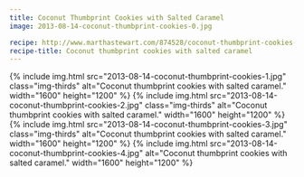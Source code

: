 ```yaml
---
title: Coconut Thumbprint Cookies with Salted Caramel
image: 2013-08-14-coconut-thumbprint-cookies-0.jpg

recipe: http://www.marthastewart.com/874528/coconut-thumbprint-cookies-salted-caramel
recipe-title: Coconut thumbprint cookies with salted caramel
---
```


<div class="photos">
{% include img.html src="2013-08-14-coconut-thumbprint-cookies-1.jpg" class="img-thirds" alt="Coconut thumbprint cookies with salted caramel." width="1600" height="1200" %}
{% include img.html src="2013-08-14-coconut-thumbprint-cookies-2.jpg" class="img-thirds" alt="Coconut thumbprint cookies with salted caramel." width="1600" height="1200" %}
{% include img.html src="2013-08-14-coconut-thumbprint-cookies-3.jpg" class="img-thirds" alt="Coconut thumbprint cookies with salted caramel." width="1600" height="1200" %}
{% include img.html src="2013-08-14-coconut-thumbprint-cookies-4.jpg"  alt="Coconut thumbprint cookies with salted caramel." width="1600" height="1200" %}
</div>
